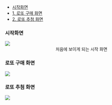 - <a href="#fun0">시작화면
- <a href="#fun1">1.&nbsp;로또 구매 화면</a>
- <a href="#fun2">2.&nbsp;로또 추첨 화면</a>

### <a name="fun0">시작화면</a>
<img src="https://github.com/0gon/Lotto3/assets/134483516/7eb124aa-1ab8-44a5-ae16-ded62537c4cd"/>
<div align=center> 처음에 보이게 되는 시작 화면 </div>


### <a name="fun1">로또 구매 화면</a>
<img src="https://github.com/0gon/Lotto3/assets/134483516/a44e6ed5-2385-4af3-b3fa-011bb24cb7f3"/>

### <a name="fun2">로또 추첨 화면</a>
<img src="https://github.com/0gon/Lotto3/assets/134483516/4cf268ea-820f-4b14-9606-f257715ce253"/>
